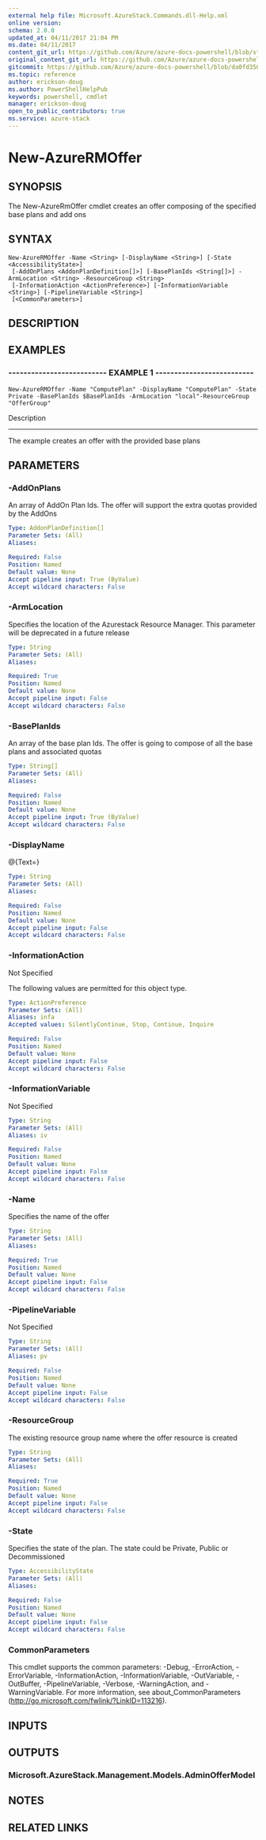 ```yaml
---
external help file: Microsoft.AzureStack.Commands.dll-Help.xml
online version:
schema: 2.0.0
updated_at: 04/11/2017 21:04 PM
ms.date: 04/11/2017
content_git_url: https://github.com/Azure/azure-docs-powershell/blob/staging/azureps-cmdlets-docs/AzureStack/AzureRM.AzureStackAdmin/v0.10.6/New-AzureRMOffer.md
original_content_git_url: https://github.com/Azure/azure-docs-powershell/blob/staging/azureps-cmdlets-docs/AzureStack/AzureRM.AzureStackAdmin/v0.10.6/New-AzureRMOffer.md
gitcommit: https://github.com/Azure/azure-docs-powershell/blob/da0fd350a2a76c2d3edbf597f3826de129c926e5
ms.topic: reference
author: erickson-doug
ms.author: PowerShellHelpPub
keywords: powershell, cmdlet
manager: erickson-doug
open_to_public_contributors: true
ms.service: azure-stack
---
```


# New-AzureRMOffer

## SYNOPSIS
The New-AzureRmOffer cmdlet creates an offer composing of the specified base plans and add ons

## SYNTAX

```
New-AzureRMOffer -Name <String> [-DisplayName <String>] [-State <AccessibilityState>]
 [-AddOnPlans <AddonPlanDefinition[]>] [-BasePlanIds <String[]>] -ArmLocation <String> -ResourceGroup <String>
 [-InformationAction <ActionPreference>] [-InformationVariable <String>] [-PipelineVariable <String>]
 [<CommonParameters>]
```

## DESCRIPTION

## EXAMPLES

### -------------------------- EXAMPLE 1 --------------------------
```
New-AzureRMOffer -Name "ComputePlan" -DisplayName "ComputePlan" -State Private -BasePlanIds $BasePlanIds -ArmLocation "local"-ResourceGroup "OfferGroup"
```

Description

-----------

The example creates an offer with the provided base plans

## PARAMETERS

### -AddOnPlans
An array of AddOn Plan Ids.
The offer will support the extra quotas provided by the AddOns

```yaml
Type: AddonPlanDefinition[]
Parameter Sets: (All)
Aliases: 

Required: False
Position: Named
Default value: None
Accept pipeline input: True (ByValue)
Accept wildcard characters: False
```

### -ArmLocation
Specifies the location of the Azurestack Resource Manager.
This parameter will be deprecated in a future release

```yaml
Type: String
Parameter Sets: (All)
Aliases: 

Required: True
Position: Named
Default value: None
Accept pipeline input: False
Accept wildcard characters: False
```

### -BasePlanIds
An array of the base plan Ids.
The offer is going to compose of all the base plans and associated quotas

```yaml
Type: String[]
Parameter Sets: (All)
Aliases: 

Required: False
Position: Named
Default value: None
Accept pipeline input: True (ByValue)
Accept wildcard characters: False
```

### -DisplayName
@{Text=}

```yaml
Type: String
Parameter Sets: (All)
Aliases: 

Required: False
Position: Named
Default value: None
Accept pipeline input: False
Accept wildcard characters: False
```

### -InformationAction
Not Specified

The following values are permitted for this object type.

```yaml
Type: ActionPreference
Parameter Sets: (All)
Aliases: infa
Accepted values: SilentlyContinue, Stop, Continue, Inquire

Required: False
Position: Named
Default value: None
Accept pipeline input: False
Accept wildcard characters: False
```

### -InformationVariable
Not Specified

```yaml
Type: String
Parameter Sets: (All)
Aliases: iv

Required: False
Position: Named
Default value: None
Accept pipeline input: False
Accept wildcard characters: False
```

### -Name
Specifies the name of the offer

```yaml
Type: String
Parameter Sets: (All)
Aliases: 

Required: True
Position: Named
Default value: None
Accept pipeline input: False
Accept wildcard characters: False
```

### -PipelineVariable
Not Specified

```yaml
Type: String
Parameter Sets: (All)
Aliases: pv

Required: False
Position: Named
Default value: None
Accept pipeline input: False
Accept wildcard characters: False
```

### -ResourceGroup
The existing resource group name where the offer resource is created

```yaml
Type: String
Parameter Sets: (All)
Aliases: 

Required: True
Position: Named
Default value: None
Accept pipeline input: False
Accept wildcard characters: False
```

### -State
Specifies the state of the plan.
The state could be Private, Public or Decommissioned

```yaml
Type: AccessibilityState
Parameter Sets: (All)
Aliases: 

Required: False
Position: Named
Default value: None
Accept pipeline input: False
Accept wildcard characters: False
```

### CommonParameters
This cmdlet supports the common parameters: -Debug, -ErrorAction, -ErrorVariable, -InformationAction, -InformationVariable, -OutVariable, -OutBuffer, -PipelineVariable, -Verbose, -WarningAction, and -WarningVariable. For more information, see about_CommonParameters (http://go.microsoft.com/fwlink/?LinkID=113216).

## INPUTS

## OUTPUTS

### Microsoft.AzureStack.Management.Models.AdminOfferModel

## NOTES

## RELATED LINKS

